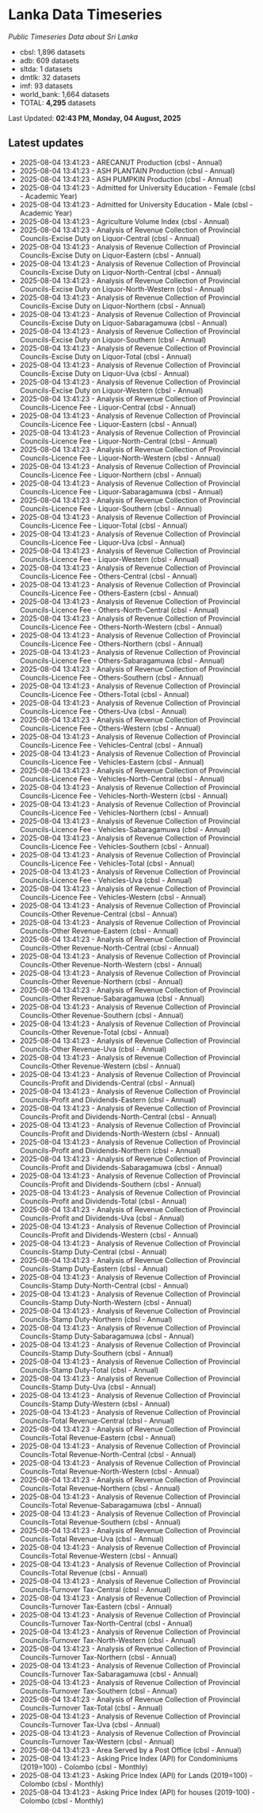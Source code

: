 # Lanka Data Timeseries
*Public Timeseries Data about Sri Lanka*

* cbsl: 1,896 datasets
* adb: 609 datasets
* sltda: 1 datasets
* dmtlk: 32 datasets
* imf: 93 datasets
* world_bank: 1,664 datasets
* TOTAL: **4,295** datasets

Last Updated: **02:43 PM, Monday, 04 August, 2025**

## Latest updates

* 2025-08-04 13:41:23 - ARECANUT Production (cbsl - Annual)
* 2025-08-04 13:41:23 - ASH PLANTAIN Production (cbsl - Annual)
* 2025-08-04 13:41:23 - ASH PUMPKIN Production (cbsl - Annual)
* 2025-08-04 13:41:23 - Admitted for University Education - Female (cbsl - Academic Year)
* 2025-08-04 13:41:23 - Admitted for University Education - Male (cbsl - Academic Year)
* 2025-08-04 13:41:23 - Agriculture Volume Index (cbsl - Annual)
* 2025-08-04 13:41:23 - Analysis of Revenue Collection of Provincial Councils-Excise Duty on Liquor-Central (cbsl - Annual)
* 2025-08-04 13:41:23 - Analysis of Revenue Collection of Provincial Councils-Excise Duty on Liquor-Eastern (cbsl - Annual)
* 2025-08-04 13:41:23 - Analysis of Revenue Collection of Provincial Councils-Excise Duty on Liquor-North-Central (cbsl - Annual)
* 2025-08-04 13:41:23 - Analysis of Revenue Collection of Provincial Councils-Excise Duty on Liquor-North-Western (cbsl - Annual)
* 2025-08-04 13:41:23 - Analysis of Revenue Collection of Provincial Councils-Excise Duty on Liquor-Northern (cbsl - Annual)
* 2025-08-04 13:41:23 - Analysis of Revenue Collection of Provincial Councils-Excise Duty on Liquor-Sabaragamuwa (cbsl - Annual)
* 2025-08-04 13:41:23 - Analysis of Revenue Collection of Provincial Councils-Excise Duty on Liquor-Southern (cbsl - Annual)
* 2025-08-04 13:41:23 - Analysis of Revenue Collection of Provincial Councils-Excise Duty on Liquor-Total (cbsl - Annual)
* 2025-08-04 13:41:23 - Analysis of Revenue Collection of Provincial Councils-Excise Duty on Liquor-Uva (cbsl - Annual)
* 2025-08-04 13:41:23 - Analysis of Revenue Collection of Provincial Councils-Excise Duty on Liquor-Western (cbsl - Annual)
* 2025-08-04 13:41:23 - Analysis of Revenue Collection of Provincial Councils-Licence Fee - Liquor-Central (cbsl - Annual)
* 2025-08-04 13:41:23 - Analysis of Revenue Collection of Provincial Councils-Licence Fee - Liquor-Eastern (cbsl - Annual)
* 2025-08-04 13:41:23 - Analysis of Revenue Collection of Provincial Councils-Licence Fee - Liquor-North-Central (cbsl - Annual)
* 2025-08-04 13:41:23 - Analysis of Revenue Collection of Provincial Councils-Licence Fee - Liquor-North-Western (cbsl - Annual)
* 2025-08-04 13:41:23 - Analysis of Revenue Collection of Provincial Councils-Licence Fee - Liquor-Northern (cbsl - Annual)
* 2025-08-04 13:41:23 - Analysis of Revenue Collection of Provincial Councils-Licence Fee - Liquor-Sabaragamuwa (cbsl - Annual)
* 2025-08-04 13:41:23 - Analysis of Revenue Collection of Provincial Councils-Licence Fee - Liquor-Southern (cbsl - Annual)
* 2025-08-04 13:41:23 - Analysis of Revenue Collection of Provincial Councils-Licence Fee - Liquor-Total (cbsl - Annual)
* 2025-08-04 13:41:23 - Analysis of Revenue Collection of Provincial Councils-Licence Fee - Liquor-Uva (cbsl - Annual)
* 2025-08-04 13:41:23 - Analysis of Revenue Collection of Provincial Councils-Licence Fee - Liquor-Western (cbsl - Annual)
* 2025-08-04 13:41:23 - Analysis of Revenue Collection of Provincial Councils-Licence Fee - Others-Central (cbsl - Annual)
* 2025-08-04 13:41:23 - Analysis of Revenue Collection of Provincial Councils-Licence Fee - Others-Eastern (cbsl - Annual)
* 2025-08-04 13:41:23 - Analysis of Revenue Collection of Provincial Councils-Licence Fee - Others-North-Central (cbsl - Annual)
* 2025-08-04 13:41:23 - Analysis of Revenue Collection of Provincial Councils-Licence Fee - Others-North-Western (cbsl - Annual)
* 2025-08-04 13:41:23 - Analysis of Revenue Collection of Provincial Councils-Licence Fee - Others-Northern (cbsl - Annual)
* 2025-08-04 13:41:23 - Analysis of Revenue Collection of Provincial Councils-Licence Fee - Others-Sabaragamuwa (cbsl - Annual)
* 2025-08-04 13:41:23 - Analysis of Revenue Collection of Provincial Councils-Licence Fee - Others-Southern (cbsl - Annual)
* 2025-08-04 13:41:23 - Analysis of Revenue Collection of Provincial Councils-Licence Fee - Others-Total (cbsl - Annual)
* 2025-08-04 13:41:23 - Analysis of Revenue Collection of Provincial Councils-Licence Fee - Others-Uva (cbsl - Annual)
* 2025-08-04 13:41:23 - Analysis of Revenue Collection of Provincial Councils-Licence Fee - Others-Western (cbsl - Annual)
* 2025-08-04 13:41:23 - Analysis of Revenue Collection of Provincial Councils-Licence Fee - Vehicles-Central (cbsl - Annual)
* 2025-08-04 13:41:23 - Analysis of Revenue Collection of Provincial Councils-Licence Fee - Vehicles-Eastern (cbsl - Annual)
* 2025-08-04 13:41:23 - Analysis of Revenue Collection of Provincial Councils-Licence Fee - Vehicles-North-Central (cbsl - Annual)
* 2025-08-04 13:41:23 - Analysis of Revenue Collection of Provincial Councils-Licence Fee - Vehicles-North-Western (cbsl - Annual)
* 2025-08-04 13:41:23 - Analysis of Revenue Collection of Provincial Councils-Licence Fee - Vehicles-Northern (cbsl - Annual)
* 2025-08-04 13:41:23 - Analysis of Revenue Collection of Provincial Councils-Licence Fee - Vehicles-Sabaragamuwa (cbsl - Annual)
* 2025-08-04 13:41:23 - Analysis of Revenue Collection of Provincial Councils-Licence Fee - Vehicles-Southern (cbsl - Annual)
* 2025-08-04 13:41:23 - Analysis of Revenue Collection of Provincial Councils-Licence Fee - Vehicles-Total (cbsl - Annual)
* 2025-08-04 13:41:23 - Analysis of Revenue Collection of Provincial Councils-Licence Fee - Vehicles-Uva (cbsl - Annual)
* 2025-08-04 13:41:23 - Analysis of Revenue Collection of Provincial Councils-Licence Fee - Vehicles-Western (cbsl - Annual)
* 2025-08-04 13:41:23 - Analysis of Revenue Collection of Provincial Councils-Other Revenue-Central (cbsl - Annual)
* 2025-08-04 13:41:23 - Analysis of Revenue Collection of Provincial Councils-Other Revenue-Eastern (cbsl - Annual)
* 2025-08-04 13:41:23 - Analysis of Revenue Collection of Provincial Councils-Other Revenue-North-Central (cbsl - Annual)
* 2025-08-04 13:41:23 - Analysis of Revenue Collection of Provincial Councils-Other Revenue-North-Western (cbsl - Annual)
* 2025-08-04 13:41:23 - Analysis of Revenue Collection of Provincial Councils-Other Revenue-Northern (cbsl - Annual)
* 2025-08-04 13:41:23 - Analysis of Revenue Collection of Provincial Councils-Other Revenue-Sabaragamuwa (cbsl - Annual)
* 2025-08-04 13:41:23 - Analysis of Revenue Collection of Provincial Councils-Other Revenue-Southern (cbsl - Annual)
* 2025-08-04 13:41:23 - Analysis of Revenue Collection of Provincial Councils-Other Revenue-Total (cbsl - Annual)
* 2025-08-04 13:41:23 - Analysis of Revenue Collection of Provincial Councils-Other Revenue-Uva (cbsl - Annual)
* 2025-08-04 13:41:23 - Analysis of Revenue Collection of Provincial Councils-Other Revenue-Western (cbsl - Annual)
* 2025-08-04 13:41:23 - Analysis of Revenue Collection of Provincial Councils-Profit and Dividends-Central (cbsl - Annual)
* 2025-08-04 13:41:23 - Analysis of Revenue Collection of Provincial Councils-Profit and Dividends-Eastern (cbsl - Annual)
* 2025-08-04 13:41:23 - Analysis of Revenue Collection of Provincial Councils-Profit and Dividends-North-Central (cbsl - Annual)
* 2025-08-04 13:41:23 - Analysis of Revenue Collection of Provincial Councils-Profit and Dividends-North-Western (cbsl - Annual)
* 2025-08-04 13:41:23 - Analysis of Revenue Collection of Provincial Councils-Profit and Dividends-Northern (cbsl - Annual)
* 2025-08-04 13:41:23 - Analysis of Revenue Collection of Provincial Councils-Profit and Dividends-Sabaragamuwa (cbsl - Annual)
* 2025-08-04 13:41:23 - Analysis of Revenue Collection of Provincial Councils-Profit and Dividends-Southern (cbsl - Annual)
* 2025-08-04 13:41:23 - Analysis of Revenue Collection of Provincial Councils-Profit and Dividends-Total (cbsl - Annual)
* 2025-08-04 13:41:23 - Analysis of Revenue Collection of Provincial Councils-Profit and Dividends-Uva (cbsl - Annual)
* 2025-08-04 13:41:23 - Analysis of Revenue Collection of Provincial Councils-Profit and Dividends-Western (cbsl - Annual)
* 2025-08-04 13:41:23 - Analysis of Revenue Collection of Provincial Councils-Stamp Duty-Central (cbsl - Annual)
* 2025-08-04 13:41:23 - Analysis of Revenue Collection of Provincial Councils-Stamp Duty-Eastern (cbsl - Annual)
* 2025-08-04 13:41:23 - Analysis of Revenue Collection of Provincial Councils-Stamp Duty-North-Central (cbsl - Annual)
* 2025-08-04 13:41:23 - Analysis of Revenue Collection of Provincial Councils-Stamp Duty-North-Western (cbsl - Annual)
* 2025-08-04 13:41:23 - Analysis of Revenue Collection of Provincial Councils-Stamp Duty-Northern (cbsl - Annual)
* 2025-08-04 13:41:23 - Analysis of Revenue Collection of Provincial Councils-Stamp Duty-Sabaragamuwa (cbsl - Annual)
* 2025-08-04 13:41:23 - Analysis of Revenue Collection of Provincial Councils-Stamp Duty-Southern (cbsl - Annual)
* 2025-08-04 13:41:23 - Analysis of Revenue Collection of Provincial Councils-Stamp Duty-Total (cbsl - Annual)
* 2025-08-04 13:41:23 - Analysis of Revenue Collection of Provincial Councils-Stamp Duty-Uva (cbsl - Annual)
* 2025-08-04 13:41:23 - Analysis of Revenue Collection of Provincial Councils-Stamp Duty-Western (cbsl - Annual)
* 2025-08-04 13:41:23 - Analysis of Revenue Collection of Provincial Councils-Total Revenue-Central (cbsl - Annual)
* 2025-08-04 13:41:23 - Analysis of Revenue Collection of Provincial Councils-Total Revenue-Eastern (cbsl - Annual)
* 2025-08-04 13:41:23 - Analysis of Revenue Collection of Provincial Councils-Total Revenue-North-Central (cbsl - Annual)
* 2025-08-04 13:41:23 - Analysis of Revenue Collection of Provincial Councils-Total Revenue-North-Western (cbsl - Annual)
* 2025-08-04 13:41:23 - Analysis of Revenue Collection of Provincial Councils-Total Revenue-Northern (cbsl - Annual)
* 2025-08-04 13:41:23 - Analysis of Revenue Collection of Provincial Councils-Total Revenue-Sabaragamuwa (cbsl - Annual)
* 2025-08-04 13:41:23 - Analysis of Revenue Collection of Provincial Councils-Total Revenue-Southern (cbsl - Annual)
* 2025-08-04 13:41:23 - Analysis of Revenue Collection of Provincial Councils-Total Revenue-Uva (cbsl - Annual)
* 2025-08-04 13:41:23 - Analysis of Revenue Collection of Provincial Councils-Total Revenue-Western (cbsl - Annual)
* 2025-08-04 13:41:23 - Analysis of Revenue Collection of Provincial Councils-Total Revenue (cbsl - Annual)
* 2025-08-04 13:41:23 - Analysis of Revenue Collection of Provincial Councils-Turnover Tax-Central (cbsl - Annual)
* 2025-08-04 13:41:23 - Analysis of Revenue Collection of Provincial Councils-Turnover Tax-Eastern (cbsl - Annual)
* 2025-08-04 13:41:23 - Analysis of Revenue Collection of Provincial Councils-Turnover Tax-North-Central (cbsl - Annual)
* 2025-08-04 13:41:23 - Analysis of Revenue Collection of Provincial Councils-Turnover Tax-North-Western (cbsl - Annual)
* 2025-08-04 13:41:23 - Analysis of Revenue Collection of Provincial Councils-Turnover Tax-Northern (cbsl - Annual)
* 2025-08-04 13:41:23 - Analysis of Revenue Collection of Provincial Councils-Turnover Tax-Sabaragamuwa (cbsl - Annual)
* 2025-08-04 13:41:23 - Analysis of Revenue Collection of Provincial Councils-Turnover Tax-Southern (cbsl - Annual)
* 2025-08-04 13:41:23 - Analysis of Revenue Collection of Provincial Councils-Turnover Tax-Total (cbsl - Annual)
* 2025-08-04 13:41:23 - Analysis of Revenue Collection of Provincial Councils-Turnover Tax-Uva (cbsl - Annual)
* 2025-08-04 13:41:23 - Analysis of Revenue Collection of Provincial Councils-Turnover Tax-Western (cbsl - Annual)
* 2025-08-04 13:41:23 - Area Served by a Post Office (cbsl - Annual)
* 2025-08-04 13:41:23 - Asking Price Index (API) for Condominiums (2019=100) - Colombo (cbsl - Monthly)
* 2025-08-04 13:41:23 - Asking Price Index (API) for Lands (2019=100) - Colombo (cbsl - Monthly)
* 2025-08-04 13:41:23 - Asking Price Index (API) for houses (2019-100) - Colombo (cbsl - Monthly)
